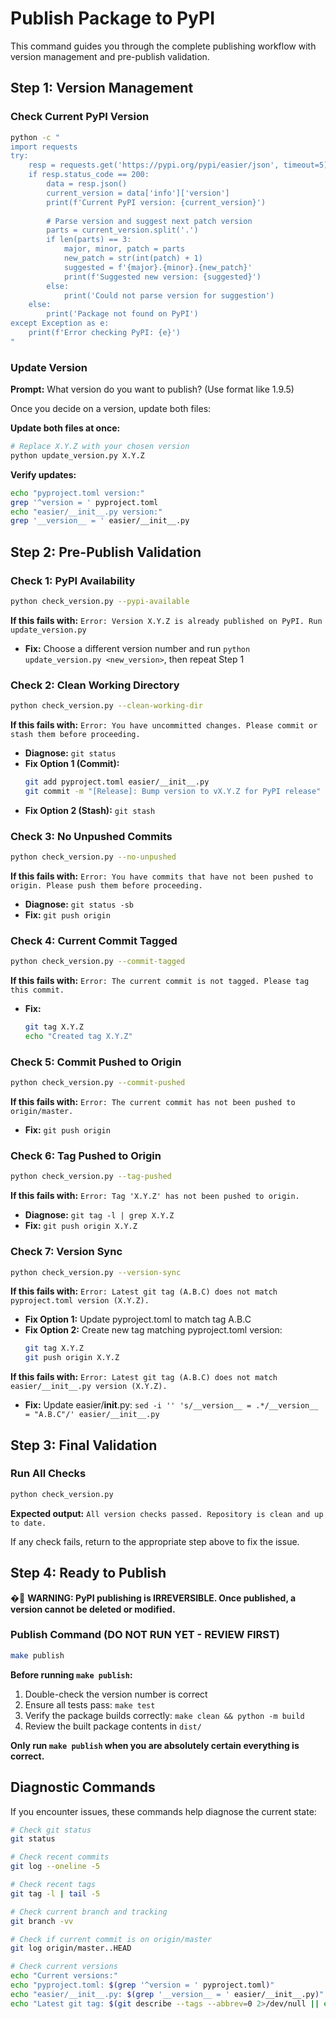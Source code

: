 # Publish Package to PyPI

This command guides you through the complete publishing workflow with version management and pre-publish validation.

## Step 1: Version Management

### Check Current PyPI Version
```bash
python -c "
import requests
try:
    resp = requests.get('https://pypi.org/pypi/easier/json', timeout=5)
    if resp.status_code == 200:
        data = resp.json()
        current_version = data['info']['version']
        print(f'Current PyPI version: {current_version}')
        
        # Parse version and suggest next patch version
        parts = current_version.split('.')
        if len(parts) == 3:
            major, minor, patch = parts
            new_patch = str(int(patch) + 1)
            suggested = f'{major}.{minor}.{new_patch}'
            print(f'Suggested new version: {suggested}')
        else:
            print('Could not parse version for suggestion')
    else:
        print('Package not found on PyPI')
except Exception as e:
    print(f'Error checking PyPI: {e}')
"
```

### Update Version
**Prompt:** What version do you want to publish? (Use format like 1.9.5)

Once you decide on a version, update both files:

**Update both files at once:**
```bash
# Replace X.Y.Z with your chosen version
python update_version.py X.Y.Z
```

**Verify updates:**
```bash
echo "pyproject.toml version:"
grep '^version = ' pyproject.toml
echo "easier/__init__.py version:"
grep '__version__ = ' easier/__init__.py
```

## Step 2: Pre-Publish Validation

### Check 1: PyPI Availability
```bash
python check_version.py --pypi-available
```

**If this fails with:** `Error: Version X.Y.Z is already published on PyPI. Run update_version.py`
- **Fix:** Choose a different version number and run `python update_version.py <new_version>`, then repeat Step 1

### Check 2: Clean Working Directory
```bash
python check_version.py --clean-working-dir
```

**If this fails with:** `Error: You have uncommitted changes. Please commit or stash them before proceeding.`
- **Diagnose:** `git status`
- **Fix Option 1 (Commit):** 
  ```bash
  git add pyproject.toml easier/__init__.py
  git commit -m "[Release]: Bump version to vX.Y.Z for PyPI release"
  ```
- **Fix Option 2 (Stash):** `git stash`

### Check 3: No Unpushed Commits
```bash
python check_version.py --no-unpushed
```

**If this fails with:** `Error: You have commits that have not been pushed to origin. Please push them before proceeding.`
- **Diagnose:** `git status -sb`
- **Fix:** `git push origin`

### Check 4: Current Commit Tagged
```bash
python check_version.py --commit-tagged
```

**If this fails with:** `Error: The current commit is not tagged. Please tag this commit.`
- **Fix:** 
  ```bash
  git tag X.Y.Z
  echo "Created tag X.Y.Z"
  ```

### Check 5: Commit Pushed to Origin
```bash
python check_version.py --commit-pushed
```

**If this fails with:** `Error: The current commit has not been pushed to origin/master.`
- **Fix:** `git push origin`

### Check 6: Tag Pushed to Origin
```bash
python check_version.py --tag-pushed
```

**If this fails with:** `Error: Tag 'X.Y.Z' has not been pushed to origin.`
- **Diagnose:** `git tag -l | grep X.Y.Z`
- **Fix:** `git push origin X.Y.Z`

### Check 7: Version Sync
```bash
python check_version.py --version-sync
```

**If this fails with:** `Error: Latest git tag (A.B.C) does not match pyproject.toml version (X.Y.Z).`
- **Fix Option 1:** Update pyproject.toml to match tag A.B.C
- **Fix Option 2:** Create new tag matching pyproject.toml version:
  ```bash
  git tag X.Y.Z
  git push origin X.Y.Z
  ```

**If this fails with:** `Error: Latest git tag (A.B.C) does not match easier/__init__.py version (X.Y.Z).`
- **Fix:** Update easier/__init__.py: `sed -i '' 's/__version__ = .*/__version__ = "A.B.C"/' easier/__init__.py`

## Step 3: Final Validation

### Run All Checks
```bash
python check_version.py
```

**Expected output:** `All version checks passed. Repository is clean and up to date.`

If any check fails, return to the appropriate step above to fix the issue.

## Step 4: Ready to Publish

� **WARNING: PyPI publishing is IRREVERSIBLE. Once published, a version cannot be deleted or modified.**

### Publish Command (DO NOT RUN YET - REVIEW FIRST)
```bash
make publish
```

**Before running `make publish`:**
1. Double-check the version number is correct
2. Ensure all tests pass: `make test`
3. Verify the package builds correctly: `make clean && python -m build`
4. Review the built package contents in `dist/`

**Only run `make publish` when you are absolutely certain everything is correct.**

## Diagnostic Commands

If you encounter issues, these commands help diagnose the current state:

```bash
# Check git status
git status

# Check recent commits
git log --oneline -5

# Check recent tags
git tag -l | tail -5

# Check current branch and tracking
git branch -vv

# Check if current commit is on origin/master
git log origin/master..HEAD

# Check current versions
echo "Current versions:"
echo "pyproject.toml: $(grep '^version = ' pyproject.toml)"
echo "easier/__init__.py: $(grep '__version__ = ' easier/__init__.py)"
echo "Latest git tag: $(git describe --tags --abbrev=0 2>/dev/null || echo 'No tags')"
```
